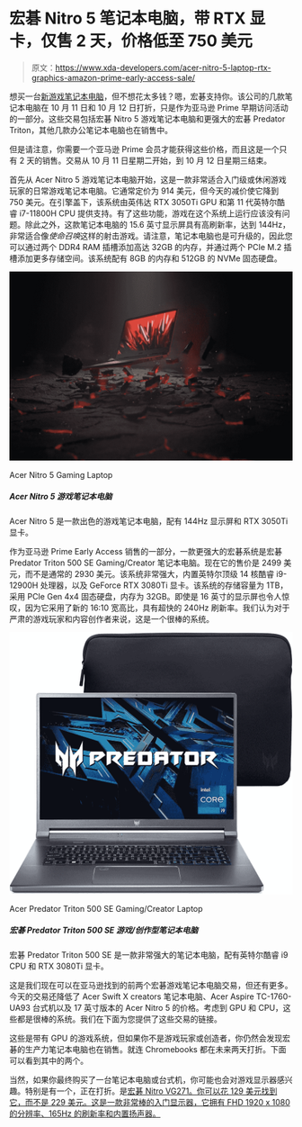 # 宏碁 Nitro 5 笔记本电脑，带 RTX 显卡，仅售 2 天，价格低至 750 美元

> 原文：<https://www.xda-developers.com/acer-nitro-5-laptop-rtx-graphics-amazon-prime-early-access-sale/>

想买一台[新游戏笔记本电脑](https://www.xda-developers.com/best-cheap-gaming-laptops/#:~:text=XDA%20VIDEO%20OF%20THE%20DAY%20Navigate%20this%20article%3A,Gaming%20F17%20Best%20AMD-powered%20laptop%3A%20HP%20Victus%2016z)，但不想花太多钱？嗯，宏碁支持你。该公司的几款笔记本电脑在 10 月 11 日和 10 月 12 日打折，只是作为亚马逊 Prime 早期访问活动的一部分。这些交易包括宏碁 Nitro 5 游戏笔记本电脑和更强大的宏碁 Predator Triton，其他几款办公笔记本电脑也在销售中。

但是请注意，你需要一个亚马逊 Prime 会员才能获得这些价格，而且这是一个只有 2 天的销售。交易从 10 月 11 日星期二开始，到 10 月 12 日星期三结束。

首先从 Acer Nitro 5 游戏笔记本电脑开始，这是一款非常适合入门级或休闲游戏玩家的日常游戏笔记本电脑。它通常定价为 914 美元，但今天的减价使它降到 750 美元。在引擎盖下，该系统由英伟达 RTX 3050Ti GPU 和第 11 代英特尔酷睿 i7-11800H CPU 提供支持。有了这些功能，游戏在这个系统上运行应该没有问题。除此之外，这款笔记本电脑的 15.6 英寸显示屏具有高刷新率，达到 144Hz，非常适合像*使命召唤*这样的射击游戏。请注意，笔记本电脑也是可升级的，因此您可以通过两个 DDR4 RAM 插槽添加高达 32GB 的内存，并通过两个 PCIe M.2 插槽添加更多存储空间。该系统配有 8GB 的内存和 512GB 的 NVMe 固态硬盘。

 <picture>![The Acer Nitro 5 is a great stating gaming laptop with a 144Hz display and RTX 3050Ti graphics.](img/6bd141c0642742e54829142f4dcbbe2b.png)</picture> 

Acer Nitro 5 Gaming Laptop

##### Acer Nitro 5 游戏笔记本电脑

Acer Nitro 5 是一款出色的游戏笔记本电脑，配有 144Hz 显示屏和 RTX 3050Ti 显卡。

作为亚马逊 Prime Early Access 销售的一部分，一款更强大的宏碁系统是宏碁 Predator Triton 500 SE Gaming/Creator 笔记本电脑。现在它的售价是 2499 美元，而不是通常的 2930 美元。该系统非常强大，内置英特尔顶级 14 核酷睿 i9-12900H 处理器，以及 GeForce RTX 3080Ti 显卡。该系统的存储容量为 1TB，采用 PCIe Gen 4x4 固态硬盘，内存为 32GB。即使是 16 英寸的显示屏也令人惊叹，因为它采用了新的 16:10 宽高比，具有超快的 240Hz 刷新率。我们认为对于严肃的游戏玩家和内容创作者来说，这是一个很棒的系统。

 <picture>![The Acer Predator Triton 500 SE is a seriously powerful laptop with an Intel Core i9 CPU, and RTX 3080Ti graphics.](img/6220367ce949a92afaf6c343e06ba3cb.png)</picture> 

Acer Predator Triton 500 SE Gaming/Creator Laptop

##### 宏碁 Predator Triton 500 SE 游戏/创作型笔记本电脑

宏碁 Predator Triton 500 SE 是一款非常强大的笔记本电脑，配有英特尔酷睿 i9 CPU 和 RTX 3080Ti 显卡。

这是我们现在可以在亚马逊找到的前两个宏碁游戏笔记本电脑交易，但还有更多。今天的交易还降低了 Acer Swift X creators 笔记本电脑、Acer Aspire TC-1760-UA93 台式机以及 17 英寸版本的 Acer Nitro 5 的价格。考虑到 GPU 和 CPU，这些都是很棒的系统。我们在下面为您提供了这些交易的链接。

这些是带有 GPU 的游戏系统，但如果你不是游戏玩家或创造者，你仍然会发现宏碁的生产力笔记本电脑也在销售。就连 Chromebooks 都在未来两天打折。下面可以看到其中的两个。

当然，如果你最终购买了一台笔记本电脑或台式机，你可能也会对游戏显示器感兴趣。特别是有一个，正在打折。是[宏碁 Nitro VG271。你可以花 129 美元找到它，而不是 229 美元。这是一款非常棒的入门显示器，它拥有 FHD 1920 x 1080 的分辨率、165Hz 的刷新率和内置扬声器。](https://www.amazon.com/Acer-Sbmiipx-Monitor-FreeSync-Technology/dp/B09TQ5D6PG?tag=xda-3dqkfn1-20&ascsubtag=UUxdaUeUpU44062&asc_refurl=https%3A%2F%2Fwww.xda-developers.com%2Facer-nitro-5-laptop-rtx-graphics-amazon-prime-early-access-sale%2F&asc_campaign=Affiliate)
